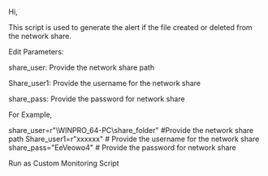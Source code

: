 Hi,

This script is used to generate the alert if the file created or deleted from the network share.

Edit Parameters:

share_user: Provide the network share path

Share_user1: Provide the username for the network share

share_pass: Provide the password for network share

For Example,

share_user=r"\\WINPRO_64-PC\share_folder" #Provide the network share path
Share_user1=r"xxxxxx" # Provide the username for the network share
share_pass="EeVeowo4" # Provide the password for network share

 

 

 

 

 

Run as Custom Monitoring Script